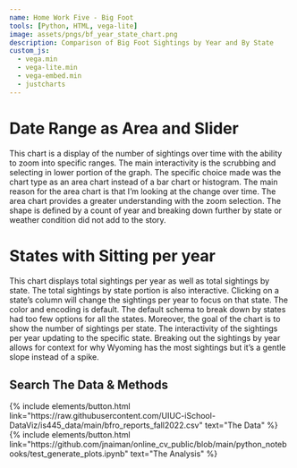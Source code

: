 ```yaml
---
name: Home Work Five - Big Foot
tools: [Python, HTML, vega-lite]
image: assets/pngs/bf_year_state_chart.png
description: Comparison of Big Foot Sightings by Year and By State
custom_js:
  - vega.min
  - vega-lite.min
  - vega-embed.min
  - justcharts
---
```



# Date Range as Area and Slider


<vegachart schema-url="{{ site.baseurl }}/assets/json/bf_daterange_chart.json" style="width: 100%"></vegachart>

This chart is a display of the number of sightings over time with the ability to zoom into specific ranges. The main interactivity is the scrubbing and selecting in lower portion of the graph. The specific choice made was the chart type as an area chart instead of a bar chart or histogram. The main reason for the area chart is that I’m looking at the change over time. The area chart provides a greater understanding with the zoom selection. The shape is defined by a count of year and breaking down further by state or weather condition did not add to the story.

# States with Sitting per year

<vegachart schema-url="{{ site.baseurl }}/assets/json/bf_year_state_chart.json" style="width: 100%"></vegachart>

This chart displays total sightings per year as well as total sightings by state. The total sightings by state portion is also interactive. Clicking on a state’s column will change the sightings per year to focus on that state. The color and encoding is default. The default schema to break down by states had too few options for all the states. Moreover, the goal of the chart is to show the number of sightings per state. The interactivity of the sightings per year updating to the specific state. Breaking out the sightings by year allows for context for why Wyoming has the most sightings but it’s a gentle slope instead of a spike.


## Search The Data & Methods

<!--Below is where we can put some links to both the data and the analysis code as buttons:

```
<div class="left">
{% include elements/button.html link="https://github.com/vega/vega/blob/main/docs/data/cars.json" text="The Data" %}
</div>

<div class="right">
{% include elements/button.html link="https://blog.4dcu.be/programming/2021/05/03/Interactive-Visualizations.html" text="The Analysis" %}
</div>
```
--->

<!-- these are written in a combo of html and liquid -->

<div class="left">
{% include elements/button.html link="https://raw.githubusercontent.com/UIUC-iSchool-DataViz/is445_data/main/bfro_reports_fall2022.csv" text="The Data" %}
</div>

<div class="right">
{% include elements/button.html link="https://github.com/jnaiman/online_cv_public/blob/main/python_notebooks/test_generate_plots.ipynb" text="The Analysis" %}
</div>
